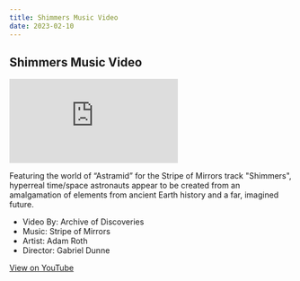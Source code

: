 ```yaml
---
title: Shimmers Music Video
date: 2023-02-10 
---
```


<h2>Shimmers Music Video</h2>

<div class="video-player">
<iframe class="video" src="https://www.youtube.com/embed/EE_GrevFDFI" frameborder="0" allow="accelerometer; encrypted-media; gyroscope; picture-in-picture; web-share" allowfullscreen></iframe>
</div>

<p>

Featuring the world of “Astramid” for the Stripe of Mirrors track "Shimmers", hyperreal time/space astronauts appear to be created from an amalgamation of elements from ancient Earth history and a far, imagined future. 

<ul class="credits">
    <li>Video By: Archive of Discoveries</li>
    <li>Music: Stripe of Mirrors</li>
    <li>Artist: Adam Roth</li>
    <li>Director: Gabriel Dunne</li>
</ul>

</p>
<p>
    <a style="margin-top:0.25em;" class="btn-hover" href="https://www.youtube.com/embed/EE_GrevFDFI">View on YouTube</a>
</p>
